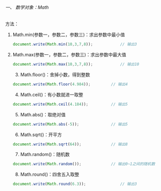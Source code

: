 ###### 一、 数学对象：Math

方法：

  1. Math.min(参数一，参数二，参数三)：求出参数中最小值

     ```javascript
     document.write(Math.min(10,3,7,8));			// 输出3
     ```

  2. Math.max(参数一，参数二，参数三)：求出参数中最大值

     ```javascript
     document.write(Math.max(10,3,7,8));			// 输出10
     ```

		3. Math.floor()：舍掉小数，得到整数

     ```javascript
     document.write(Math.floor(4.984));			// 输出4
     ```

		4. Math.ceil()：有小数就进一取整

     ```javascript
     document.write(Math.ceil(4.184));			// 输出5
     ```

		5. Math.abs()：取绝对值

     ```javascript
     document.write(Math.abs(-5));				// 输出5
     ```

		6. Math.sqrt()：开平方

     ```javascript
     document.write(Math.sqrt(64));				// 输出8
     ```

		7. Math.random()：随机数

     ```javascript
     document.write(Math.random());				// 输出0~1之间的随机数
     ```

		8. Math.round()：四舍五入取整

     ```javascript
     document.write(Math.round(6.3));				// 输出3
     ```

     

